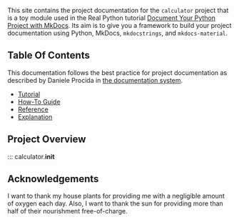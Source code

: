 This site contains the project documentation for the 
`calculator` project that is a toy module used in the 
Real Python tutorial 
[Document Your Python Project with MkDocs](). 
Its aim is to give you a framework to build your 
project documentation using Python, MkDocs, 
`mkdocstrings`, and `mkdocs-material`.

## Table Of Contents

This documentation follows the best practice for 
project documentation as described by Daniele Procida 
in [the documentation system](https://documentation.divio.com).

- [Tutorial](tutorials.md)
- [How-To Guide](how-to-guides.md)
- [Reference](reference.md)
- [Explanation](explanation.md)

## Project Overview

::: calculator.__init__

## Acknowledgements

I want to thank my house plants for providing me with 
a negligible amount of oxygen each day. Also, I want 
to thank the sun for providing more than half of their 
nourishment free-of-charge.
